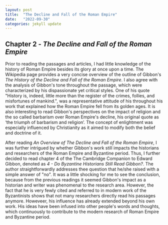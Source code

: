 ```yaml
---
layout: post
title:  "The Decline and Fall of the Roman Empire"
date:   "2022-09-30"
categories: jekyll update
---
```


## Chapter 2 - *The Decline and Fall of the Roman Empire* ##

Prior to reading the passages and articles, I had little knowledge of the history of Roman Empire besides its glory at once upon a time. The Wikipedia page provides a very concise overview of the outline of Gibbon's _The History of the Decline and Fall of the Roman Empire_. I also agree with the analysis of Gibbon's tone throughout the passage, which were characterized by his dispassionate yet critical styles. One of his quote "History is, indeed, little more than the register of the crimes, follies, and misfortunes of mankind.", was a representative attitude of his throughout his work that explained how the Roman Empire fell from its golden ages. It is also interesting to read Gibbon's perspectives on the impact of religion and the so called barbarism over Roman Empire's decline, his original quote as ‘the triumph of barbarism and religion’. The concept of enlightment was especially influenced by Christianity as it aimed to modify both the belief and doctrine of it. 

After reading _An Overview of The Decline and Fall of the Roman Empire_, I was further intrigued by whether Gibbon's work still impacts the historians and researchers of the Roman Empire and Byzantine period. Thus, I further decided to read chapter 4 of the The Cambridge Companion to Edward Gibbon, denoted as _4 - Do Byzantine Historians Still Read Gibbon?_. The author straightforwardly addresses thee question that he/she raised with a simple answer of "no". It was a little shocking for me to see the conclusion, because from the previous readings it seemed Gibbon's impact as a historian and writer was phenomenal to the research area. However, the fact that he is very fewly cited and referred to in modern work of the Byzantinists shows that not many researchers directly read his passages anymore. Howeveer, his influence has already extended beyond his own work. His ideas have been infused into other people's words and thoughts, which continuously to contribute to the modern research of Roman Empire and Byzantine period.  


